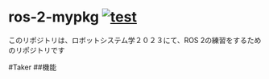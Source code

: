 # ros-2-mypkg [![test](https://github.com/AkutsuShun/ros-2-mypkg/blob/master/.github/workflows/test.yml/badge.svg)](https://github.com/AkutsuShun/ros-2-mypkg/blob/master/.github/workflows/test.yml)

このリポジトリは、ロボットシステム学２０２３にて、ROS 2の練習をするためのリポジトリです

#Taker
##機能





